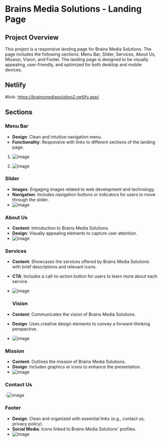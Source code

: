 # Brains Media Solutions - Landing Page

## Project Overview

This project is a responsive landing page for Brains Media Solutions. The page includes the following sections: Menu Bar, Slider, Services, About Us, Mission, Vision, and Footer. The landing page is designed to be visually appealing, user-friendly, and optimized for both desktop and mobile devices.

## Netlify
#link- https://brainsmediasolution2.netlify.app/

## Sections

### Menu Bar
- **Design**: Clean and intuitive navigation menu.
- **Functionality**: Responsive with links to different sections of the landing page.
 1. ![image](https://github.com/user-attachments/assets/38c2fb0c-e69f-4623-8760-a38fae39d5d4)
  
 2. ![image](https://github.com/user-attachments/assets/a569983a-55f5-48fb-b519-cc0a6b08b597)



### Slider
- **Images**: Engaging images related to web development and technology.
- **Navigation**: Includes navigation buttons or indicators for users to move through the slider.
- ![image](https://github.com/user-attachments/assets/6bafb843-a715-489e-ad2d-551f2b2c6f73)


### About Us
- **Content**: Introduction to Brains Media Solutions.
- **Design**: Visually appealing elements to capture user attention.
- ![image](https://github.com/user-attachments/assets/0e84b578-93bd-46d6-afab-8dc18c533ecd)

### Services
- **Content**: Showcases the services offered by Brains Media Solutions with brief descriptions and relevant icons.
- **CTA**: Includes a call-to-action button for users to learn more about each service.
- ![image](https://github.com/user-attachments/assets/3467c5e6-f0f9-453b-a6b3-72360b72b443)

  ### Vision
- **Content**: Communicates the vision of Brains Media Solutions.
- **Design**: Uses creative design elements to convey a forward-thinking perspective.
- ![image](https://github.com/user-attachments/assets/ac70c088-07b5-4347-aa72-627a04829317)

### Mission
- **Content**: Outlines the mission of Brains Media Solutions.
- **Design**: Includes graphics or icons to enhance the presentation.
- ![image](https://github.com/user-attachments/assets/41c225ec-03a4-492b-8112-64fff0affa0e)


### Contact Us
-![image](https://github.com/user-attachments/assets/c2349755-6f4a-4ff7-9f09-cde2fc39ff0f)

### Footer
- **Design**: Clean and organized with essential links (e.g., contact us, privacy policy).
- **Social Media**: Icons linked to Brains Media Solutions' profiles.
- ![image](https://github.com/user-attachments/assets/108e2f5e-8f4a-4ef6-b7cb-5f4eb3dacb7b)


